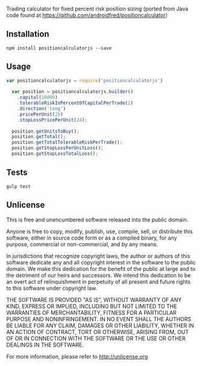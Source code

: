 Trading calculator for fixed percent risk position sizing (ported from Java code found at https://github.com/androidfred/positioncalculator)

## Installation
```
npm install positioncalculatorjs --save
```
## Usage

```javascript
var positioncalculatorjs = require('positioncalculatorjs')
  
  var position = positioncalculatorjs.builder()
    .capital(10000)
    .tolerableRiskInPercentOfCapitalPerTrade(2)
    .direction('long')
    .pricePerUnit(25)
    .stopLossPricePerUnit(24);
  
  position.getUnitsToBuy();
  position.getTotal();
  position.getTotalTolerableRiskPerTrade();
  position.getStopLossPerUnitLoss();
  position.getStopLossTotalLoss();
```

## Tests
```
gulp test
```
  
## Unlicense
This is free and unencumbered software released into the public domain.

Anyone is free to copy, modify, publish, use, compile, sell, or distribute this software, either in source code form or as a compiled binary, for any purpose, commercial or non-commercial, and by any means.

In jurisdictions that recognize copyright laws, the author or authors of this software dedicate any and all copyright interest in the software to the public domain. We make this dedication for the benefit of the public at large and to the detriment of our heirs and successors. We intend this dedication to be an overt act of relinquishment in perpetuity of all present and future rights to this software under copyright law.

THE SOFTWARE IS PROVIDED "AS IS", WITHOUT WARRANTY OF ANY KIND, EXPRESS OR IMPLIED, INCLUDING BUT NOT LIMITED TO THE WARRANTIES OF MERCHANTABILITY, FITNESS FOR A PARTICULAR PURPOSE AND NONINFRINGEMENT. IN NO EVENT SHALL THE AUTHORS BE LIABLE FOR ANY CLAIM, DAMAGES OR OTHER LIABILITY, WHETHER IN AN ACTION OF CONTRACT, TORT OR OTHERWISE, ARISING FROM, OUT OF OR IN CONNECTION WITH THE SOFTWARE OR THE USE OR OTHER DEALINGS IN THE SOFTWARE.

For more information, please refer to http://unlicense.org

